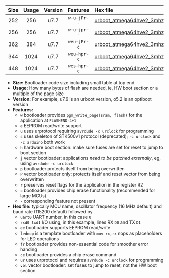 |Size|Usage|Version|Features|Hex file|
|:-:|:-:|:-:|:-:|:--|
|252|256|u7.7|`w-u-jPr--`|[urboot_atmega64hve2_3mhz6864_460800bps_uart0_rxb1_txb3_lednop_ur_vbl.hex](https://raw.githubusercontent.com/stefanrueger/urboot.hex/main/mcus/atmega64hve2/fcpu_3mhz6864/460800_bps/urboot_atmega64hve2_3mhz6864_460800bps_uart0_rxb1_txb3_lednop_ur_vbl.hex)|
|256|256|u7.7|`w-u-jpr--`|[urboot_atmega64hve2_3mhz6864_460800bps_uart0_rxb1_txb3_lednop_fr_ur_vbl.hex](https://raw.githubusercontent.com/stefanrueger/urboot.hex/main/mcus/atmega64hve2/fcpu_3mhz6864/460800_bps/urboot_atmega64hve2_3mhz6864_460800bps_uart0_rxb1_txb3_lednop_fr_ur_vbl.hex)|
|362|384|u7.7|`weu-jPr-c`|[urboot_atmega64hve2_3mhz6864_460800bps_uart0_rxb1_txb3_ee_lednop_fr_ce_ur_vbl.hex](https://raw.githubusercontent.com/stefanrueger/urboot.hex/main/mcus/atmega64hve2/fcpu_3mhz6864/460800_bps/urboot_atmega64hve2_3mhz6864_460800bps_uart0_rxb1_txb3_ee_lednop_fr_ce_ur_vbl.hex)|
|344|1024|u7.7|`weu-hpr-c`|[urboot_atmega64hve2_3mhz6864_460800bps_uart0_rxb1_txb3_ee_lednop_fr_ce_ur.hex](https://raw.githubusercontent.com/stefanrueger/urboot.hex/main/mcus/atmega64hve2/fcpu_3mhz6864/460800_bps/urboot_atmega64hve2_3mhz6864_460800bps_uart0_rxb1_txb3_ee_lednop_fr_ce_ur.hex)|
|448|1024|u7.7|`wes-hpr-c`|[urboot_atmega64hve2_3mhz6864_460800bps_uart0_rxb1_txb3_ee_lednop_fr_ce.hex](https://raw.githubusercontent.com/stefanrueger/urboot.hex/main/mcus/atmega64hve2/fcpu_3mhz6864/460800_bps/urboot_atmega64hve2_3mhz6864_460800bps_uart0_rxb1_txb3_ee_lednop_fr_ce.hex)|

- **Size:** Bootloader code size including small table at top end
- **Usage:** How many bytes of flash are needed, ie, HW boot section or a multiple of the page size
- **Version:** For example, u7.6 is an urboot version, o5.2 is an optiboot version
- **Features:**
  + `w` bootloader provides `pgm_write_page(sram, flash)` for the application at `FLASHEND-4+1`
  + `e` EEPROM read/write support
  + `u` uses urprotocol requiring `avrdude -c urclock` for programming
  + `s` uses skeleton of STK500v1 protocol (deprecated); `-c urclock` and `-c arduino` both work
  + `h` hardware boot section: make sure fuses are set for reset to jump to boot section
  + `j` vector bootloader: applications *need to be patched externally*, eg, using `avrdude -c urclock`
  + `p` bootloader protects itself from being overwritten
  + `P` vector bootloader only: protects itself and reset vector from being overwritten
  + `r` preserves reset flags for the application in the register R2
  + `c` bootloader provides chip erase functionality (recommended for large MCUs)
  + `-` corresponding feature not present
- **Hex file:** typically MCU name, oscillator frequency (16 MHz default) and baud rate (115200 default) followed by
  + `uart0` UART number, in this case `0`
  + `rxd0 txd1` I/O using, in this example, lines RX `D0` and TX `D1`
  + `ee` bootloader supports EEPROM read/write
  + `lednop` is a template bootloader with `mov rx,rx` nops as placeholders for LED operations
  + `fr` bootloader provides non-essential code for smoother error handing
  + `ce` bootloader provides a chip erase command
  + `ur` uses urprotocol and requires `avrdude -c urclock` for programming
  + `vbl` vector bootloader: set fuses to jump to reset, not the HW boot section
